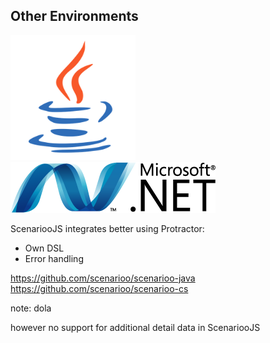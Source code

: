 ## Other Environments

<img src="images/java-logo.png" width="200px">
<img src="images/NET-logo.png" wdith="250px">

ScenariooJS integrates better using Protractor:
 - Own DSL
 - Error handling

https://github.com/scenarioo/scenarioo-java
https://github.com/scenarioo/scenarioo-cs

note:
dola

however no support for additional detail data in ScenariooJS